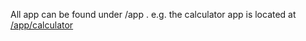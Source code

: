 All app can be found under /app .
e.g. the calculator app is located at [/app/calculator](app/calculator/)

